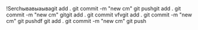 !Serchывавыаываgit add . git commit -m "new cm" git pushgit add . git commit -m
"new cm" gitgit add . git commit vfvgit add . git commit -m "new cm" git pushdf
git add . git commit -m "new cm" git push
